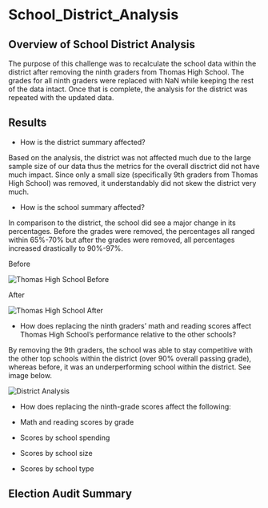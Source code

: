 # School_District_Analysis

## Overview of School District Analysis

The purpose of this challenge was to recalculate the school data within the district after removing the ninth graders from Thomas High School. The grades for all ninth graders were replaced with NaN while keeping the rest of the data intact. Once that is complete, the analysis for the district was repeated with the updated data.

## Results

* How is the district summary affected? 

Based on the analysis, the district was not affected much due to the large sample size of our data thus the metrics for the overall disctrict did not have much impact. Since only a small size (specifically 9th graders from Thomas High School) was removed, it understandably did not skew the district very much.

* How is the school summary affected?

In comparison to the district, the school did see a major change in its percentages. Before the grades were removed, the percentages all ranged within 65%-70% but after the grades were removed, all percentages increased drastically to 90%-97%.

Before

![Thomas High School Before](https://user-images.githubusercontent.com/88448731/189025216-ffc9370d-7ef1-4ee0-83b3-43b3e991403c.PNG)

After

![Thomas High School After](https://user-images.githubusercontent.com/88448731/189025237-279eb5b8-c3fd-4cde-bd0a-89a9130d5820.PNG)

* How does replacing the ninth graders’ math and reading scores affect Thomas High School’s performance relative to the other schools?

By removing the 9th graders, the school was able to stay competitive with the other top schools within the district (over 90% overall passing grade), whereas before, it was an underperforming school within the district. See image below.

![District Analysis](https://user-images.githubusercontent.com/88448731/189023990-4a7c3bc9-2db2-46df-ba55-f94842e34b2b.PNG)

* How does replacing the ninth-grade scores affect the following:

 * Math and reading scores by grade

 * Scores by school spending
 
 * Scores by school size

 * Scores by school type



## Election Audit Summary

